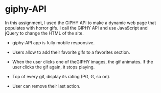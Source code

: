# giphy-API

In this assignment, I used the GIPHY API to make a dynamic web page that populates with  horror gifs. I call the GIPHY API and use JavaScript and jQuery to change the HTML of the site.

* giphy-API app is fully mobile responsive.

* Users allow to add their favorite gifs to a favorites section.

* When the user clicks one of theGIPHY images, the gif animates. If the user clicks the gif again, it stops playing.

* Top of every gif, display its rating (PG, G, so on).

* User can remove their last action.


